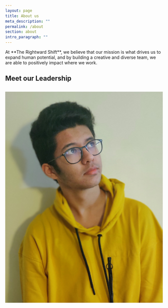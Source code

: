 ```yaml
---
layout: page
title: About us
meta_description: ""
permalink: /about
section: about
intro_paragraph: ""
---
```

<p> At **The Rightward Shift**, we believe that our mission is what drives us to expand human potential, and by building a creative and diverse team, we are able to positively impact where we work. <p>

<h2> Meet our Leadership <h2>



![Secretary](/assets/img/uploads/img_20191217_171446_bokeh-2.jpg "Secretary")